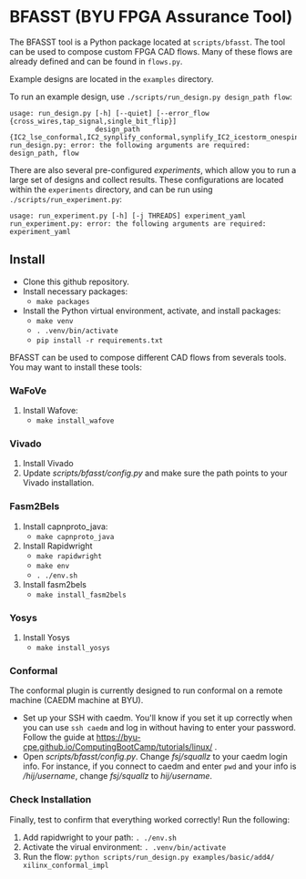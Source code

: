 # BFASST (BYU FPGA Assurance Tool)

The BFASST tool is a Python package located at `scripts/bfasst`.  The tool can be used to compose custom FPGA CAD flows.  Many of these flows are already defined and can be found in `flows.py`.

Example designs are located in the `examples` directory.

To run an example design, use `./scripts/run_design.py design_path flow`:

```
usage: run_design.py [-h] [--quiet] [--error_flow {cross_wires,tap_signal,single_bit_flip}]
                     design_path {IC2_lse_conformal,IC2_synplify_conformal,synplify_IC2_icestorm_onespin,yosys_tech_lse_conformal,yosys_tech_synplify_conformal,yosys_tech_synplify_onespin,yosys_synplify_error_onespin,xilinx_conformal,xilinx_conformal_impl,gather_impl_data,conformal_only}
run_design.py: error: the following arguments are required: design_path, flow
```

There are also several pre-configured *experiments*, which allow you to run a large set of designs and collect results.  These configurations are located within the `experiments` directory, and can be run using `./scripts/run_experiment.py`:
```
usage: run_experiment.py [-h] [-j THREADS] experiment_yaml
run_experiment.py: error: the following arguments are required: experiment_yaml
```

## Install

* Clone this github repository. 
* Install necessary packages:
  * ```make packages```
* Install the Python virtual environment, activate, and install packages:
  * ```make venv```
  * ```. .venv/bin/activate```
  * ```pip install -r requirements.txt```

BFASST can be used to compose different CAD flows from severals tools.  You may want to install these tools:

### WaFoVe
1. Install Wafove:
    * ```make install_wafove```

### Vivado

1. Install Vivado
1. Update _scripts/bfasst/config.py_ and make sure the path points to your Vivado installation. 

### Fasm2Bels
1. Install capnproto_java:
    * ```make capnproto_java```
1. Install Rapidwright
   * ```make rapidwright```
   * ```make env```
   * ```. ./env.sh```
1. Install fasm2bels
   * ```make install_fasm2bels```

### Yosys
1. Install Yosys
    * ```make install_yosys```

### Conformal
The conformal plugin is currently designed to run conformal on a remote machine (CAEDM machine at BYU).
  * Set up your SSH with caedm. You'll know if you set it up correctly when you can use ```ssh caedm``` and log in without having to enter your password. Follow the guide at https://byu-cpe.github.io/ComputingBootCamp/tutorials/linux/ .
  * Open _scripts/bfasst/config.py_. Change _fsj/squallz_ to your caedm login info. For instance, if you connect to caedm and enter ```pwd``` and your info is _/hij/username_, change _fsj/squallz_ to _hij/username_.


### Check Installation
Finally, test to confirm that everything worked correctly! Run the following:
1. Add rapidwright to your path: ```. ./env.sh```
1. Activate the virual environment: ```. .venv/bin/activate```
1. Run the flow: ```python scripts/run_design.py examples/basic/add4/ xilinx_conformal_impl```




